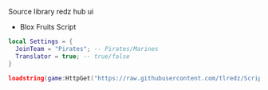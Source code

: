 Source library redz hub ui
- Blox Fruits Script 
```lua
local Settings = {
  JoinTeam = "Pirates"; -- Pirates/Marines
  Translator = true; -- true/false
}

loadstring(game:HttpGet("https://raw.githubusercontent.com/tlredz/Scripts/refs/heads/main/main.luau"))(Settings)
```

